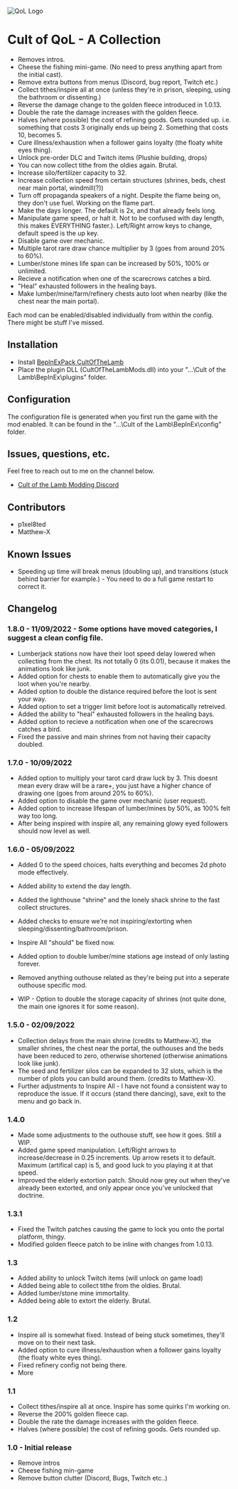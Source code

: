 ![QoL Logo](https://github.com/p1xel8ted/Cult-of-the-Lamb-Mod-Collection/blob/fbebe80a7ff41c6d88df421b1ea31e5c34454084/thunderstore/qol/icon.png?raw=true)

# Cult of QoL - A Collection

* Removes intros.
* Cheese the fishing mini-game. (No need to press anything apart from the initial cast).
* Remove extra buttons from menus (Discord, bug report, Twitch etc.)
* Collect tithes/inspire all at once (unless they're in prison, sleeping, using the bathroom or dissenting.)
* Reverse the damage change to the golden fleece introduced in 1.0.13.
* Double the rate the damage increases with the golden fleece.
* Halves (where possible) the cost of refining goods. Gets rounded up. i.e. something that costs 3 originally ends up being 2. Something that costs 10, becomes 5.
* Cure illness/exhaustion when a follower gains loyalty (the floaty white eyes thing).
* Unlock pre-order DLC and Twitch items (Plushie building, drops)
* You can now collect tithe from the oldies again. Brutal.
* Increase silo/fertilizer capacity to 32.
* Increase collection speed from certain structures (shrines, beds, chest near main portal, windmill(?))
* Turn off propaganda speakers of a night. Despite the flame being on, they don't use fuel. Working on the flame part.
* Make the days longer. The default is 2x, and that already feels long.
* Manipulate game speed, or halt it. Not to be confused with day length, this makes EVERYTHING faster.). Left/Right arrow keys to change, default speed is the up key.
* Disable game over mechanic.
* Multiple tarot rare draw chance multiplier by 3 (goes from around 20% to 60%).
* Lumber/stone mines life span can be increased by 50%, 100% or unlimited.
* Recieve a notification when one of the scarecrows catches a bird.
* "Heal" exhausted followers in the healing bays.
* Make lumber/mine/farm/refinery chests auto loot when nearby (like the chest near the main portal).

Each mod can be enabled/disabled individually from within the config. There might be stuff I've missed.

## Installation

* Install [BepInExPack CultOfTheLamb](https://cult-of-the-lamb.thunderstore.io/package/BepInEx/BepInExPack_CultOfTheLamb/)
* Place the plugin DLL (CultOfTheLambMods.dll) into your "...\Cult of the Lamb\BepInEx\plugins" folder.

## Configuration

The configuration file is generated when you first run the game with the mod enabled. It can be found in the "...\Cult of the Lamb\BepInEx\config" folder.

## Issues, questions, etc.

Feel free to reach out to me on the channel below.

* [Cult of the Lamb Modding Discord](https://discord.gg/R73vhh8Q2F)

## Contributors

* p1xel8ted
* Matthew-X

## Known Issues

* Speeding up time will break menus (doubling up), and transitions (stuck behind barrier for example.) - You need to do a full game restart to correct it.

## Changelog

### 1.8.0 - 11/09/2022 - Some options have moved categories, I suggest a clean config file.

* Lumberjack stations now have their loot speed delay lowered when collecting from the chest. Its not totally 0 (its 0.01), because it makes the animations look like junk.
* Added option for chests to enable them to automatically give you the loot when you're nearby. 
* Added option to double the distance required before the loot is sent your way.
* Added option to set a trigger limit before loot is automatically retreived.
* Added the ability to "heal" exhausted followers in the healing bays.
* Added option to recieve a notification when one of the scarecrows catches a bird.
* Fixed the passive and main shrines from not having their capacity doubled.

### 1.7.0 - 10/09/2022

* Added option to multiply your tarot card draw luck by 3. This doesnt mean every draw will be a rare+, you just have a higher chance of drawing one (goes from around 20% to 60%).
* Added option to disable the game over mechanic (user request).
* Added option to increase lifespan of lumber/mines by 50%, as 100% felt way too long.
* After being inspired with inspire all, any remaining glowy eyed followers should now level as well.

### 1.6.0 - 05/09/2022

* Added 0 to the speed choices, halts everything and becomes 2d photo mode effectively.
* Added ability to extend the day length.
* Added the lighthouse "shrine" and the lonely shack shrine to the fast collect structures.
* Added checks to ensure we're not inspiring/extorting when sleeping/dissenting/bathroom/prison.
* Inspire All "should" be fixed now.
* Added option to double lumber/mine stations age instead of only lasting forever.

* Removed anything outhouse related as they're being put into a seperate outhouse specific mod.

* WIP - Option to double the storage capacity of shrines (not quite done, the main one ignores it for some reason).

### 1.5.0 - 02/09/2022

* Collection delays from the main shrine (credits to Matthew-X), the smaller shrines, the chest near the portal, the outhouses and the beds have been reduced to zero, otherwise shortened (otherwise animations look like junk).
* The seed and fertilizer silos can be expanded to 32 slots, which is the number of plots you can build around them. (credits to Matthew-X).
* Further adjustments to Inspire All - I have not found a consistent way to reproduce the issue. If it occurs (stand there dancing), save, exit to the menu and go back in.

### 1.4.0

* Made some adjustments to the outhouse stuff, see how it goes. Still a WIP.
* Added game speed manipulation. Left/Right arrows to increase/decrease in 0.25 increments. Up arrow resets it to default. Maximum (artifical cap) is 5, and good luck to you playing it at that speed.
* Improved the elderly extortion patch. Should now grey out when they've already been extorted, and only appear once you've unlocked that doctrine.

### 1.3.1

* Fixed the Twitch patches causing the game to lock you onto the portal platform, thingy.
* Modified golden fleece patch to be inline with changes from 1.0.13.

### 1.3

* Added ability to unlock Twitch items (will unlock on game load)
* Added being able to collect tithe from the oldies. Brutal.
* Added lumber/stone mine immortality.
* Added being able to extort the elderly. Brutal.

### 1.2

* Inspire all is somewhat fixed. Instead of being stuck sometimes, they'll move on to their next task.
* Added option to cure illness/exhaustion when a follower gains loyalty (the floaty white eyes thing).
* Fixed refinery config not being there.
* More

### 1.1

* Collect tithes/inspire all at once. Inspire has some quirks I'm working on.
* Reverse the 200% golden fleece cap.
* Double the rate the damage increases with the golden fleece.
* Halves (where possible) the cost of refining goods. Gets rounded up.

### 1.0 - Initial release

* Remove intros
* Cheese fishing min-game
* Remove button clutter (Discord, Bugs, Twitch etc..)
